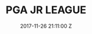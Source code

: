 ---
title: PGA JR LEAGUE
date: 2017-11-26 21:11:00 Z
permalink: /services/youth/
layout: pga-jr-league
---